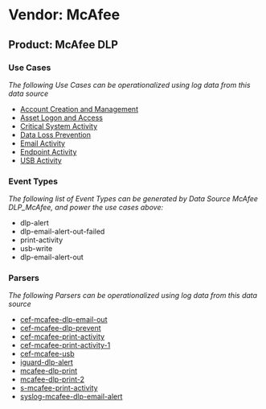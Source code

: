Vendor: McAfee
==============
Product: McAfee DLP
-------------------

### Use Cases

_The following Use Cases can be operationalized using log data from this data source_

* [Account Creation and Management](../UseCases/usecase_account_creation_and_management.md)
* [Asset Logon and Access](../UseCases/usecase_asset_logon_and_access.md)
* [Critical System Activity](../UseCases/usecase_critical_system_activity.md)
* [Data Loss Prevention](../UseCases/usecase_data_loss_prevention.md)
* [Email Activity](../UseCases/usecase_email_activity.md)
* [Endpoint Activity](../UseCases/usecase_endpoint_activity.md)
* [USB Activity](../UseCases/usecase_usb_activity.md)


### Event Types

_The following list of Event Types can be generated by Data Source McAfee DLP_McAfee, and power the use cases above:_

- dlp-alert
- dlp-email-alert-out-failed
- print-activity
- usb-write
- dlp-email-alert-out


### Parsers

_The following Parsers can be operationalized using log data from this data source_

* [cef-mcafee-dlp-email-out](../Parsers/parserContent_cef-mcafee-dlp-email-out.md)
* [cef-mcafee-dlp-prevent](../Parsers/parserContent_cef-mcafee-dlp-prevent.md)
* [cef-mcafee-print-activity](../Parsers/parserContent_cef-mcafee-print-activity.md)
* [cef-mcafee-print-activity-1](../Parsers/parserContent_cef-mcafee-print-activity-1.md)
* [cef-mcafee-usb](../Parsers/parserContent_cef-mcafee-usb.md)
* [iguard-dlp-alert](../Parsers/parserContent_iguard-dlp-alert.md)
* [mcafee-dlp-print](../Parsers/parserContent_mcafee-dlp-print.md)
* [mcafee-dlp-print-2](../Parsers/parserContent_mcafee-dlp-print-2.md)
* [s-mcafee-print-activity](../Parsers/parserContent_s-mcafee-print-activity.md)
* [syslog-mcafee-dlp-email-alert](../Parsers/parserContent_syslog-mcafee-dlp-email-alert.md)
